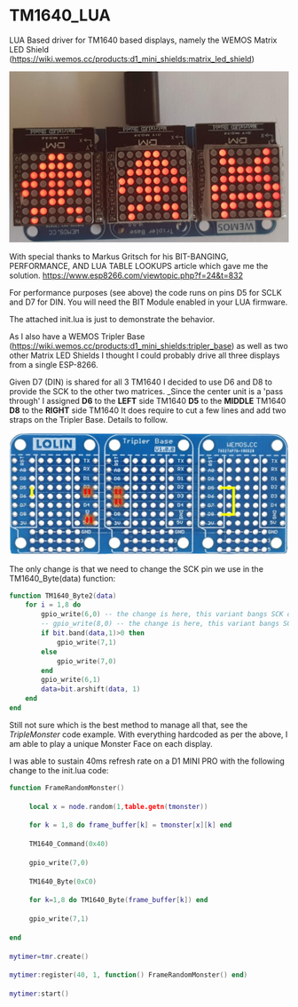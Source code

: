 # TM1640_LUA
LUA Based driver for TM1640 based displays, namely the WEMOS Matrix LED Shield
(https://wiki.wemos.cc/products:d1_mini_shields:matrix_led_shield) 

![alt text](https://github.com/slepre/TM1640_LUA/blob/master/Monster2.jpg)

With special thanks to Markus Gritsch for his BIT-BANGING, PERFORMANCE, AND LUA TABLE LOOKUPS article which gave me the solution.
https://www.esp8266.com/viewtopic.php?f=24&t=832

For performance purposes (see above) the code runs on pins D5 for SCLK and D7 for DIN.
You will need the BIT Module enabled in your LUA firmware.

The attached init.lua is just to demonstrate the behavior.

As I also have a WEMOS Tripler Base (https://wiki.wemos.cc/products:d1_mini_shields:tripler_base) as well as two other Matrix LED Shields I thought I could probably drive all three displays from a single ESP-8266.

Given D7 (DIN) is shared for all 3 TM1640 I decided to use D6 and D8 to provide the SCK to the other two matrices.
_Since the center unit is a 'pass through' I assigned 
        **D6** to the **LEFT** side TM1640
        **D5** to the **MIDDLE** TM1640
        **D8** to the **RIGHT** side TM1640
It does require to cut a few lines and add two straps on the Tripler Base. Details to follow.

![alt text](https://github.com/slepre/TM1640_LUA/blob/master/WemosTriple2.jpg)

The only change is that we need to change the SCK pin we use in the TM1640_Byte(data) function:

```LUA
function TM1640_Byte2(data)
    for i = 1,8 do
        gpio_write(6,0) -- the change is here, this variant bangs SCK on pin 6
        -- gpio_write(8,0) -- the change is here, this variant bangs SCK on pin 8
        if bit.band(data,1)>0 then
            gpio_write(7,1)
        else
            gpio_write(7,0)
        end
        gpio_write(6,1)
        data=bit.arshift(data, 1)
    end
end
```

Still not sure which is the best method to manage all that, see the _TripleMonster_ code example.
With everything hardcoded as per the above, I am able to play a unique Monster Face on each display.


I was able to sustain 40ms refresh rate on a D1 MINI PRO with the following change to the init.lua code:
```LUA
function FrameRandomMonster()

     local x = node.random(1,table.getn(tmonster))
     
     for k = 1,8 do frame_buffer[k] = tmonster[x][k] end
     
     TM1640_Command(0x40)
     
     gpio_write(7,0)
     
     TM1640_Byte(0xC0)
     
     for k=1,8 do TM1640_Byte(frame_buffer[k]) end
     
     gpio_write(7,1)

end

mytimer=tmr.create()

mytimer:register(40, 1, function() FrameRandomMonster() end)

mytimer:start()
```
